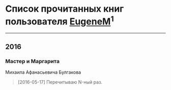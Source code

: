# Список прочитанных книг пользователя [EugeneM](https://plus.google.com/103067090085132718135)<sup>1</sup>
---

## 2016

### Мастер и Маргарита
Михаила Афанасьевича Булгакова
> [2016-05-17] Перечитываю N-ный раз.



